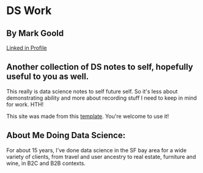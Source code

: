 
# DS Work

## By Mark Goold

[Linked in Profile](https://www.linkedin.com/in/markwgoold/)

## Another collection of DS notes to self, hopefully useful to you as well.

This really is data science notes to self future self. So it's less about demonstrating ability and more about recording stuff I need to keep in mind for work.  HTH!

This site was made from this [template](https://github.com/mgoold/ds_template).  You're welcome to use it!

## About Me Doing Data Science:

For about 15 years, I've done data science in the SF bay area for a wide variety of clients, from travel and user ancestry to real estate, furniture and wine, in B2C and B2B contexts.  

